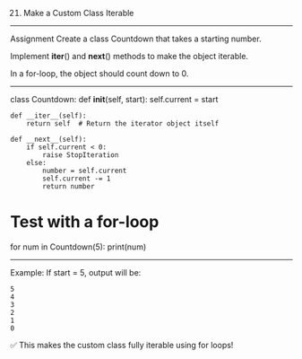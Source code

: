 21. Make a Custom Class Iterable
---
Assignment
Create a class Countdown that takes a starting number.

Implement __iter__() and __next__() methods to make the object iterable.

In a for-loop, the object should count down to 0.

---
class Countdown:
    def __init__(self, start):
        self.current = start

    def __iter__(self):
        return self  # Return the iterator object itself

    def __next__(self):
        if self.current < 0:
            raise StopIteration
        else:
            number = self.current
            self.current -= 1
            return number

# Test with a for-loop
for num in Countdown(5):
    print(num)

---
Example:
If start = 5, output will be:

```
5
4
3
2
1
0
```
✅ This makes the custom class fully iterable using for loops!


